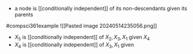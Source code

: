 - a node is [[conditionally independent]] of its non-descendants given its parents

#compsci361example 
![[Pasted image 20240514235056.png]]
- $X_5$ is [[conditionally independent]] of $X_2,X_3,X_1$ given $X_4$
- $X_4$ is [[conditionally independent]] of $X_3,X_1$ given 